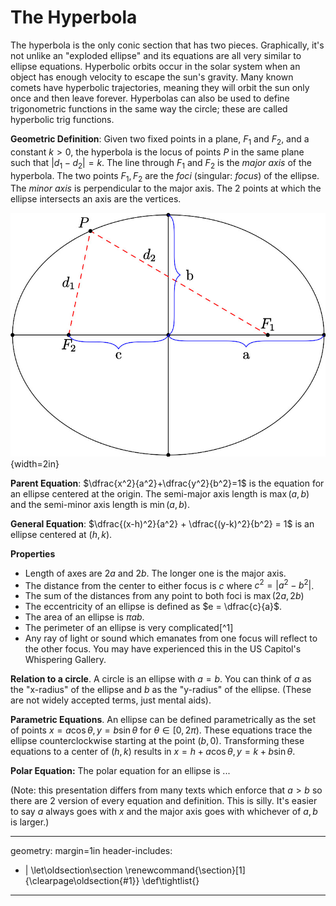 # The Hyperbola

The hyperbola is the only conic section that has two pieces. Graphically, it's not
unlike an "exploded ellipse" and its equations are all very similar to ellipse equations. Hyperbolic orbits occur in the solar system when an object has enough velocity to escape the sun's gravity. Many known comets have hyperbolic trajectories, meaning they will orbit the sun only once and then leave forever. Hyperbolas can also be used to define trigonometric functions in the same way the circle; these are called hyperbolic trig functions.

**Geometric Definition**: Given two fixed points in a plane, $F_1$ and $F_2$, and a constant $k > 0$, the hyperbola is the locus of points $P$ in the same plane such that $| d_1 - d_2 | = k$. The line through $F_1$ and $F_2$ is the *major axis* of the hyperbola. The two points $F_1,F_2$ are the *foci* (singular: *focus*) of the ellipse. The *minor axis* is perpendicular to the major axis. The 2 points at which the ellipse intersects an axis are the vertices.

![Ellipse Schematic](workspace.jpeg){width=2in}

**Parent Equation**: $\dfrac{x^2}{a^2}+\dfrac{y^2}{b^2}=1$ is the equation for an ellipse centered at the origin. The semi-major axis length is $\max(a,b)$ and the semi-minor axis length is $\min(a,b)$.

**General Equation**: $\dfrac{(x-h)^2}{a^2} + \dfrac{(y-k)^2}{b^2} = 1$ is an ellipse centered at $(h,k)$.

**Properties**

* Length of axes are $2a$ and $2b$. The longer one is the major axis.
* The distance from the center to either focus is $c$ where $c^2 = |a^2-b^2|$.
* The sum of the distances from any point to both foci is $\max(2a,2b)$
* The eccentricity of an ellipse is defined as $e = \dfrac{c}{a}$.
* The area of an ellipse is $\pi a b$.
* The perimeter of an ellipse is very complicated[^1]
* Any ray of light or sound which emanates from one focus will reflect to the other focus. You may have experienced this in the US Capitol's Whispering Gallery.

**Relation to a circle**. A circle is an ellipse with $a=b$. You can think of $a$ as the "x-radius" of the ellipse and $b$ as the "y-radius" of the ellipse. (These are not widely accepted terms, just mental aids).

**Parametric Equations**. An ellipse can be defined parametrically as the set of points $x = a \cos \theta, y = b \sin \theta$ for $\theta \in [0,2\pi)$. These equations trace the ellipse counterclockwise starting at the point $(b,0).$ Transforming these equations to a center of $(h,k)$ results in $x = h + a \cos \theta, y = k + b \sin \theta$.

**Polar Equation:** The polar equation for an ellipse is ...

(Note: this presentation differs from many texts which enforce that $a>b$ so there are 2 version of every equation and definition. This is silly. It's easier to say $a$ always goes with $x$ and the major axis goes with whichever of $a,b$ is larger.)

---
geometry: margin=1in
header-includes:
- |
  \let\oldsection\section
  \renewcommand{\section}[1]{\clearpage\oldsection{#1}}
	\def\tightlist{}
---

